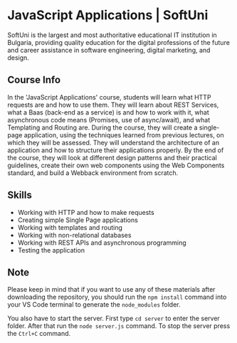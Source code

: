 # JavaScript Applications | SoftUni

SoftUni is the largest and most authoritative educational IT institution in Bulgaria, providing quality education for the digital professions of the future and career assistance in software engineering, digital marketing, and design.

## Course Info

In the 'JavaScript Applications' course, students will learn what HTTP requests are and how to use them. They will learn about REST Services, what a Baas (back-end as a service) is and how to work with it, what asynchronous code means (Promises, use of async/await), and what Templating and Routing are. During the course, they will create a single-page application, using the techniques learned from previous lectures, on which they will be assessed. They will understand the architecture of an application and how to structure their applications properly. By the end of the course, they will look at different design patterns and their practical guidelines, create their own web components using the Web Components standard, and build a Webback environment from scratch.

## Skills

- Working with HTTP and how to make requests
- Creating simple Single Page applications
- Working with templates and routing
- Working with non-relational databases
- Working with REST APIs and asynchronous programming
- Testing the application

## Note

Please keep in mind that if you want to use any of these materials after downloading the repository, you should run the `npm install` command into your VS Code terminal to generate the `node_modules` folder.

You also have to start the server. First type `cd server` to enter the server folder. After that run the `node server.js` command. To stop the server press the `Ctrl+C` command.

